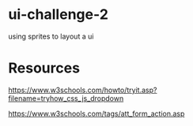 # ui-challenge-2
using sprites to layout a ui

# Resources
https://www.w3schools.com/howto/tryit.asp?filename=tryhow_css_js_dropdown

https://www.w3schools.com/tags/att_form_action.asp
